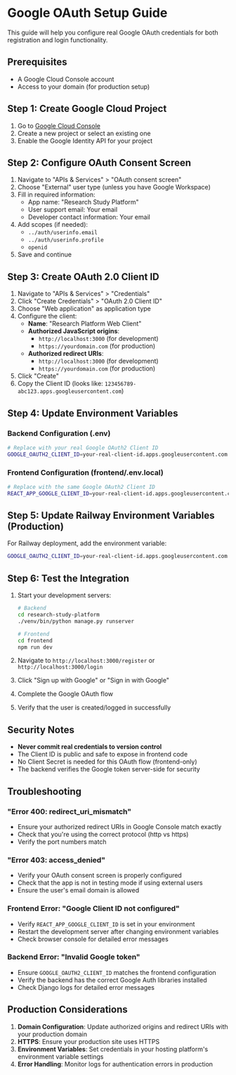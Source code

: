 # Google OAuth Setup Guide

This guide will help you configure real Google OAuth credentials for both registration and login functionality.

## Prerequisites

- A Google Cloud Console account
- Access to your domain (for production setup)

## Step 1: Create Google Cloud Project

1. Go to [Google Cloud Console](https://console.cloud.google.com/)
2. Create a new project or select an existing one
3. Enable the Google Identity API for your project

## Step 2: Configure OAuth Consent Screen

1. Navigate to "APIs & Services" > "OAuth consent screen"
2. Choose "External" user type (unless you have Google Workspace)
3. Fill in required information:
   - App name: "Research Study Platform"
   - User support email: Your email
   - Developer contact information: Your email
4. Add scopes (if needed):
   - `../auth/userinfo.email`
   - `../auth/userinfo.profile`
   - `openid`
5. Save and continue

## Step 3: Create OAuth 2.0 Client ID

1. Navigate to "APIs & Services" > "Credentials"
2. Click "Create Credentials" > "OAuth 2.0 Client ID"
3. Choose "Web application" as application type
4. Configure the client:
   - **Name**: "Research Platform Web Client"
   - **Authorized JavaScript origins**:
     - `http://localhost:3000` (for development)
     - `https://yourdomain.com` (for production)
   - **Authorized redirect URIs**:
     - `http://localhost:3000` (for development)
     - `https://yourdomain.com` (for production)
5. Click "Create"
6. Copy the Client ID (looks like: `123456789-abc123.apps.googleusercontent.com`)

## Step 4: Update Environment Variables

### Backend Configuration (.env)
```bash
# Replace with your real Google OAuth2 Client ID
GOOGLE_OAUTH2_CLIENT_ID=your-real-client-id.apps.googleusercontent.com
```

### Frontend Configuration (frontend/.env.local)
```bash
# Replace with the same Google OAuth2 Client ID
REACT_APP_GOOGLE_CLIENT_ID=your-real-client-id.apps.googleusercontent.com
```

## Step 5: Update Railway Environment Variables (Production)

For Railway deployment, add the environment variable:
```bash
GOOGLE_OAUTH2_CLIENT_ID=your-real-client-id.apps.googleusercontent.com
```

## Step 6: Test the Integration

1. Start your development servers:
   ```bash
   # Backend
   cd research-study-platform
   ./venv/bin/python manage.py runserver

   # Frontend
   cd frontend
   npm run dev
   ```

2. Navigate to `http://localhost:3000/register` or `http://localhost:3000/login`
3. Click "Sign up with Google" or "Sign in with Google"
4. Complete the Google OAuth flow
5. Verify that the user is created/logged in successfully

## Security Notes

- **Never commit real credentials to version control**
- The Client ID is public and safe to expose in frontend code
- No Client Secret is needed for this OAuth flow (frontend-only)
- The backend verifies the Google token server-side for security

## Troubleshooting

### "Error 400: redirect_uri_mismatch"
- Ensure your authorized redirect URIs in Google Console match exactly
- Check that you're using the correct protocol (http vs https)
- Verify the port numbers match

### "Error 403: access_denied"
- Verify your OAuth consent screen is properly configured
- Check that the app is not in testing mode if using external users
- Ensure the user's email domain is allowed

### Frontend Error: "Google Client ID not configured"
- Verify `REACT_APP_GOOGLE_CLIENT_ID` is set in your environment
- Restart the development server after changing environment variables
- Check browser console for detailed error messages

### Backend Error: "Invalid Google token"
- Ensure `GOOGLE_OAUTH2_CLIENT_ID` matches the frontend configuration
- Verify the backend has the correct Google Auth libraries installed
- Check Django logs for detailed error messages

## Production Considerations

1. **Domain Configuration**: Update authorized origins and redirect URIs with your production domain
2. **HTTPS**: Ensure your production site uses HTTPS
3. **Environment Variables**: Set credentials in your hosting platform's environment variable settings
4. **Error Handling**: Monitor logs for authentication errors in production